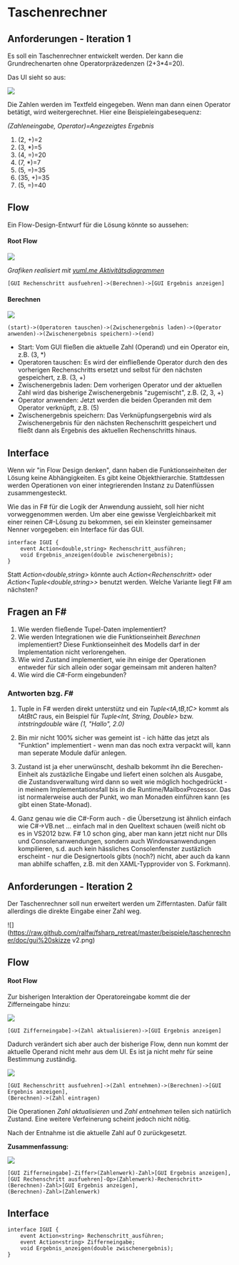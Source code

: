 # Taschenrechner
## Anforderungen - Iteration 1
Es soll ein Taschenrechner entwickelt werden. Der kann die Grundrechenarten ohne Operatorpräzedenzen (2+3*4=20).

Das UI sieht so aus:

![](https://raw.github.com/ralfw/fsharp_retreat/master/beispiele/taschenrechner/doc/gui%20skizze.png)

Die Zahlen werden im Textfeld eingegeben. Wenn man dann einen Operator betätigt, wird weitergerechnet. Hier eine Beispieleingabesequenz:

_(Zahleneingabe, Operator)=Angezeigtes Ergebnis_

1. (2, +)=2
1. (3, *)=5
1. (4, =)=20
1. (7, *)=7
1. (5, =)=35
1. (35, +)=35
1. (5, =)=40

## Flow
Ein Flow-Design-Entwurf für die Lösung könnte so aussehen:

#### Root Flow

![](http://yuml.me/9bfaf8da)

_Grafiken realisiert mit [yuml.me Aktivitätsdiagrammen](http://yuml.me/diagram/scruffy/activity/draw)_

	[GUI Rechenschritt ausfuehren]->(Berechnen)->[GUI Ergebnis anzeigen]

#### Berechnen
![](http://yuml.me/400f8564)

	(start)->(Operatoren tauschen)->(Zwischenergebnis laden)->(Operator anwenden)->(Zwischenergebnis speichern)->(end)

* Start: Vom GUI fließen die aktuelle Zahl (Operand) und ein Operator ein, z.B. (3, *)
* Operatoren tauschen: Es wird der einfließende Operator durch den des vorherigen Rechenschritts ersetzt und selbst für den nächsten gespeichert, z.B. (3, +)
* Zwischenergebnis laden: Dem vorherigen Operator und der aktuellen Zahl wird das bisherige Zwischenergebnis "zugemischt", z.B. (2, 3, +)
* Operator anwenden: Jetzt werden die beiden Operanden mit dem Operator verknüpft, z.B. (5)
* Zwischenergebnis speichern: Das Verknüpfungsergebnis wird als Zwischenergebnis für den nächsten Rechenschritt gespeichert und fließt dann als Ergebnis des aktuellen Rechenschritts hinaus.

## Interface
Wenn wir "in Flow Design denken", dann haben die Funktionseinheiten der Lösung keine Abhängigkeiten. Es gibt keine Objekthierarchie. Stattdessen werden Operationen von einer integrierenden Instanz zu Datenflüssen zusammengesteckt.

Wie das in F# für die Logik der Anwendung aussieht, soll hier nicht vorweggenommen werden. Um aber eine gewisse Vergleichbarkeit mit einer reinen C#-Lösung zu bekommen, sei ein kleinster gemeinsamer Nenner vorgegeben: ein Interface für das GUI.

	interface IGUI {
		event Action<double,string> Rechenschritt_ausführen;
		void Ergebnis_anzeigen(double zwischenergebnis);
	}

Statt _Action<double,string>_ könnte auch _Action&lt;Rechenschritt>_ oder _Action<Tuple<double,string>>_ benutzt werden. Welche Variante liegt F# am nächsten?

## Fragen an F# 
1. Wie werden fließende Tupel-Daten implementiert?
1. Wie werden Integrationen wie die Funktionseinheit _Berechnen_ implementiert? Diese Funktionseinheit des Modells darf in der Implementation nicht verlorengehen.
1. Wie wird Zustand implementiert, wie ihn einige der Operationen entweder für sich allein oder sogar gemeinsam mit anderen halten?
1. Wie wird die C#-Form eingebunden?

### Antworten bzg. _F#_
1. Tuple in F# werden direkt unterstütz und ein _Tuple<tA,tB,tC>_ kommt als _tA*tB*tC_ raus, ein Beispiel für _Tuple<Int, String, Double>_ bzw. _int*string*double_ wäre _(1, "Hallo", 2.0)_

1. Bin mir nicht 100% sicher was gemeint ist - ich hätte das jetzt als "Funktion" implementiert - wenn man das noch extra verpackt will, kann man seperate Module dafür anlegen.

1. Zustand ist ja eher unerwünscht, deshalb bekommt ihn die Berechen-Einheit als zustäzliche Eingabe und liefert einen solchen als Ausgabe, die Zustandsverwaltung wird dann so weit wie möglich hochgedrückt - in meinem Implementationsfall bis in die Runtime/MailboxProzessor. Das ist normalerweise auch der Punkt, wo man Monaden einführen kann (es gibt einen State-Monad).

1. Ganz genau wie die C#-Form auch - die Übersetzung ist ähnlich einfach wie C#->VB.net ... einfach mal in den Quelltext schauen (weiß nicht ob es in VS2012 bzw. F# 1.0 schon ging, aber man kann jetzt nicht nur Dlls und Consolenanwendungen, sondern auch Windowsanwendungen kompilieren, s.d. auch kein hässliches Consolenfenster zustäzlich erscheint - nur die Designertools gibts (noch?) nicht, aber auch da kann man abhilfe schaffen, z.B. mit den XAML-Typprovider von S. Forkmann).

## Anforderungen - Iteration 2
Der Taschenrechner soll nun erweitert werden um Zifferntasten. Dafür fällt allerdings die direkte Eingabe einer Zahl weg.

![](https://raw.github.com/ralfw/fsharp_retreat/master/beispiele/taschenrechner/doc/gui%20skizze v2.png)

## Flow
#### Root Flow
Zur bisherigen Interaktion der Operatoreingabe kommt die der Zifferneingabe hinzu:

![](http://yuml.me/742e2a47)

	[GUI Zifferneingabe]->(Zahl aktualisieren)->[GUI Ergebnis anzeigen]

Dadurch verändert sich aber auch der bisherige Flow, denn nun kommt der aktuelle Operand nicht mehr aus dem UI. Es ist ja nicht mehr für seine Bestimmung zuständig.

![](http://yuml.me/f8fd74e3)

	[GUI Rechenschritt ausfuehren]->(Zahl entnehmen)->(Berechnen)->[GUI Ergebnis anzeigen],
	(Berechnen)->(Zahl eintragen)

Die Operationen _Zahl aktualisieren_ und _Zahl entnehmen_ teilen sich natürlich Zustand. Eine weitere Verfeinerung scheint jedoch nicht nötig.

Nach der Entnahme ist die aktuelle Zahl auf 0 zurückgesetzt.

__Zusammenfassung:__

![](http://yuml.me/ecd5bb4c)

	[GUI Zifferneingabe]-Ziffer>(Zahlenwerk)-Zahl>[GUI Ergebnis anzeigen],
	[GUI Rechenschritt ausfuehren]-Op>(Zahlenwerk)-Rechenschritt>(Berechnen)-Zahl>[GUI Ergebnis anzeigen],
	(Berechnen)-Zahl>(Zahlenwerk)

## Interface

	interface IGUI {
		event Action<string> Rechenschritt_ausführen;
		event Action<string> Zifferneingabe;
		void Ergebnis_anzeigen(double zwischenergebnis);
	}


